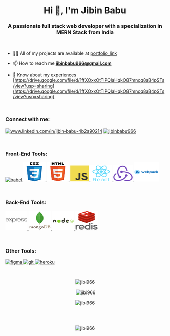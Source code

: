 <h1 align="center">Hi 👋, I'm Jibin Babu</h1>
<h3 align="center">A passionate full stack web developer with a specialization in MERN Stack from India</h3>

<br/>

- 👨‍💻 All of my projects are available at [portfolio_link](portfolio_link)

- 📫 How to reach me **jibinbabu966@gmail.com**

- 📄 Know about my experiences [https://drive.google.com/file/d/1ffXOxxOtTIPQIaHqkO87mnoq8aB4pSTs/view?usp=sharing](https://drive.google.com/file/d/1ffXOxxOtTIPQIaHqkO87mnoq8aB4pSTs/view?usp=sharing)

<br/>

<h3 align="left">Connect with me:</h3>
<p align="left">
<a href="https://linkedin.com/in/www.linkedin.com/in/jibin-babu-4b2a90214" target="blank"><img align="center" src="https://raw.githubusercontent.com/rahuldkjain/github-profile-readme-generator/master/src/images/icons/Social/linked-in-alt.svg" alt="www.linkedin.com/in/jibin-babu-4b2a90214" height="30" width="40" /></a>
<a href="https://www.hackerrank.com/jibinbabu966" target="blank"><img align="center" src="https://raw.githubusercontent.com/rahuldkjain/github-profile-readme-generator/master/src/images/icons/Social/hackerrank.svg" alt="jibinbabu966" height="60" width="40" /></a>
</p>

<br/>

<h3 align="left">Front-End Tools:</h3>
<p align="left" > <a  href="https://babeljs.io/" target="_blank" rel="noreferrer"> <img src="https://www.vectorlogo.zone/logos/babeljs/babeljs-icon.svg" alt="babel" width="70" height="60"/> </a> <a href="https://www.w3schools.com/css/" target="_blank" rel="noreferrer"> <img src="https://raw.githubusercontent.com/devicons/devicon/master/icons/css3/css3-original-wordmark.svg" alt="css3" width="70" height="60"/> </a> <a href="https://www.w3.org/html/" target="_blank" rel="noreferrer"> <img src="https://raw.githubusercontent.com/devicons/devicon/master/icons/html5/html5-original-wordmark.svg" alt="html5" width="70" height="60"/> </a> <a href="https://developer.mozilla.org/en-US/docs/Web/JavaScript" target="_blank" rel="noreferrer"> <img src="https://raw.githubusercontent.com/devicons/devicon/master/icons/javascript/javascript-original.svg" alt="javascript" width="60" height="50"/> </a>   <a href="https://reactjs.org/" target="_blank" rel="noreferrer"> <img src="https://raw.githubusercontent.com/devicons/devicon/master/icons/react/react-original-wordmark.svg" alt="react" width="70" height="50"/> </a>  <a href="https://redux.js.org" target="_blank" rel="noreferrer"> <img src="https://raw.githubusercontent.com/devicons/devicon/master/icons/redux/redux-original.svg" alt="redux" width="60" height="50"/> </a> <a href="https://webpack.js.org" target="_blank" rel="noreferrer"> <img src="https://raw.githubusercontent.com/devicons/devicon/d00d0969292a6569d45b06d3f350f463a0107b0d/icons/webpack/webpack-original-wordmark.svg" alt="webpack" width="80" height="60"/> </a> </p>

<br/>

<h3 align="left">Back-End Tools:</h3>
<p align="left" >  <a  href="https://expressjs.com" target="_blank" rel="noreferrer"> <img src="https://raw.githubusercontent.com/devicons/devicon/master/icons/express/express-original-wordmark.svg" alt="express" width="70" height="60"/> </a><a href="https://www.mongodb.com/" target="_blank" rel="noreferrer"> <img src="https://raw.githubusercontent.com/devicons/devicon/master/icons/mongodb/mongodb-original-wordmark.svg" alt="mongodb" width="70" height="60"/> </a> <a href="https://nodejs.org" target="_blank" rel="noreferrer"> <img src="https://raw.githubusercontent.com/devicons/devicon/master/icons/nodejs/nodejs-original-wordmark.svg" alt="nodejs" width="70" height="60"/> </a> <a href="https://redis.io" target="_blank" rel="noreferrer"> <img src="https://raw.githubusercontent.com/devicons/devicon/master/icons/redis/redis-original-wordmark.svg" alt="redis" width="70" height="60"/> </a> </p>

<br/>

<h3 align="left">Other Tools:</h3>
<p align="left" > <a href="https://www.figma.com/" target="_blank" rel="noreferrer"> <img src="https://www.vectorlogo.zone/logos/figma/figma-icon.svg" alt="figma" width="60" height="50"/> </a> <a href="https://git-scm.com/" target="_blank" rel="noreferrer"> <img src="https://www.vectorlogo.zone/logos/git-scm/git-scm-icon.svg" alt="git" width="60" height="50"/> </a> <a href="https://heroku.com" target="_blank" rel="noreferrer"> <img src="https://www.vectorlogo.zone/logos/heroku/heroku-icon.svg" alt="heroku" width="60" height="50"/> </a> </p>

<br/>

<p align="center"><img align="center" src="https://github-readme-stats.vercel.app/api/top-langs?username=jibi966&show_icons=true&locale=en&layout=compact" alt="jibi966" /></p>

<p align="center">&nbsp;<img align="center" src="https://github-readme-stats.vercel.app/api?username=jibi966&show_icons=true&locale=en" alt="jibi966" /></p>

<p align="center"><img align="center" src="https://github-readme-streak-stats.herokuapp.com/?user=jibi966&" alt="jibi966" /></p>

<br/>
<br/>

<p align="center"><img align="center" src="https://raw.githubusercontent.com/Trilokia/Trilokia/379277808c61ef204768a61bbc5d25bc7798ccf1/bottom_header.svg" alt="jibi966" /></p>
